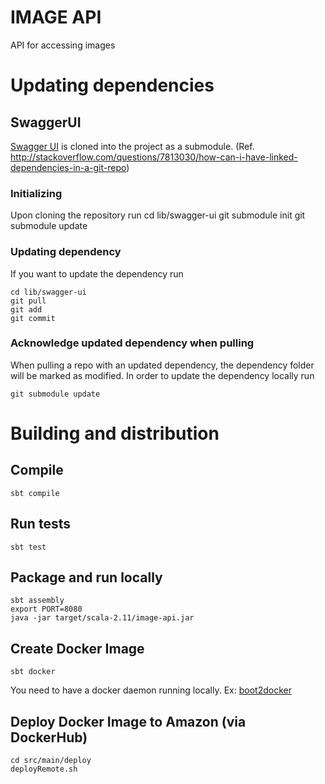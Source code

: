 # IMAGE API 
API for accessing images

# Updating dependencies

## SwaggerUI
[Swagger UI](https://github.com/swagger-api/swagger-ui) is cloned into the project as a submodule. (Ref. http://stackoverflow.com/questions/7813030/how-can-i-have-linked-dependencies-in-a-git-repo)

### Initializing
Upon cloning the repository run
    cd lib/swagger-ui
    git submodule init
    git submodule update

### Updating dependency
If you want to update the dependency run

    cd lib/swagger-ui
    git pull
    git add
    git commit
    
### Acknowledge updated dependency when pulling
When pulling a repo with an updated dependency, the dependency folder will be marked as modified. In order to update the dependency locally run

    git submodule update

# Building and distribution

## Compile
    sbt compile

## Run tests
    sbt test

## Package and run locally
    sbt assembly
    export PORT=8080
    java -jar target/scala-2.11/image-api.jar

## Create Docker Image
    sbt docker

You need to have a docker daemon running locally. Ex: [boot2docker](http://boot2docker.io/)

## Deploy Docker Image to Amazon (via DockerHub)
    cd src/main/deploy  
    deployRemote.sh

